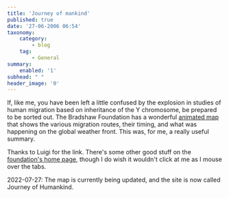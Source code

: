 ```yaml
---
title: 'Journey of mankind'
published: true
date: '27-06-2006 06:54'
taxonomy:
    category:
        - blog
    tag:
        - General
summary:
    enabled: '1'
subhead: " "
header_image: '0'
---
```


If, like me, you have been left a little confused by the explosion in studies of human migration based on inheritance of the Y chromosome, be prepared to be sorted out. The Bradshaw Foundation has a wonderful [animated map](https://www.bradshawfoundation.com/stephenoppenheimer/index.php) that shows the various migration routes, their timing, and what was happening on the global weather front. This was, for me, a really useful summary.

Thanks to Luigi for the link. There's some other good stuff on the [foundation's home page](https://www.bradshawfoundation.com/index.php), though I do wish it wouldn't click at me as I mouse over the tabs.

2022-07-27: The map is currently being updated, and the site is now called Journey of Humankind.
